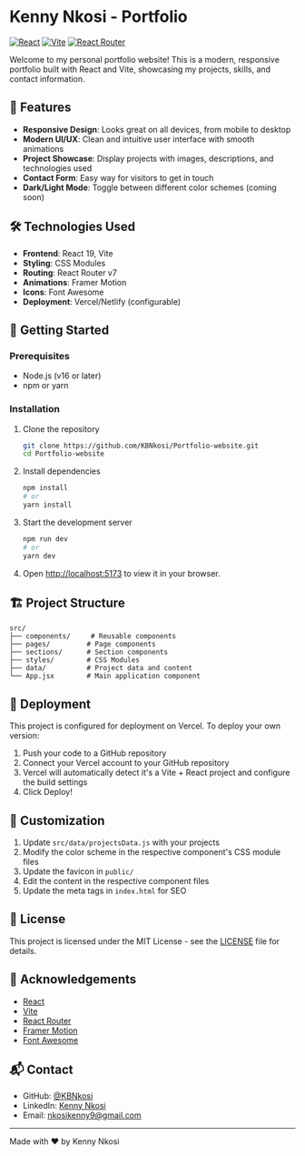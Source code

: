 # Kenny Nkosi - Portfolio

[![React](https://img.shields.io/badge/React-20232A?style=for-the-badge&logo=react&logoColor=61DAFB)](https://reactjs.org/)
[![Vite](https://img.shields.io/badge/Vite-646CFF?style=for-the-badge&logo=vite&logoColor=white)](https://vitejs.dev/)
[![React Router](https://img.shields.io/badge/React_Router-CA4245?style=for-the-badge&logo=react-router&logoColor=white)](https://reactrouter.com/)

Welcome to my personal portfolio website! This is a modern, responsive portfolio built with React and Vite, showcasing my projects, skills, and contact information.

## 🚀 Features

- **Responsive Design**: Looks great on all devices, from mobile to desktop
- **Modern UI/UX**: Clean and intuitive user interface with smooth animations
- **Project Showcase**: Display projects with images, descriptions, and technologies used
- **Contact Form**: Easy way for visitors to get in touch
- **Dark/Light Mode**: Toggle between different color schemes (coming soon)

## 🛠️ Technologies Used

- **Frontend**: React 19, Vite
- **Styling**: CSS Modules
- **Routing**: React Router v7
- **Animations**: Framer Motion
- **Icons**: Font Awesome
- **Deployment**: Vercel/Netlify (configurable)

## 🚀 Getting Started

### Prerequisites

- Node.js (v16 or later)
- npm or yarn

### Installation

1. Clone the repository
   ```bash
   git clone https://github.com/KBNkosi/Portfolio-website.git
   cd Portfolio-website
   ```

2. Install dependencies
   ```bash
   npm install
   # or
   yarn install
   ```

3. Start the development server
   ```bash
   npm run dev
   # or
   yarn dev
   ```

4. Open [http://localhost:5173](http://localhost:5173) to view it in your browser.

## 🏗️ Project Structure

```
src/
├── components/     # Reusable components
├── pages/         # Page components
├── sections/      # Section components
├── styles/        # CSS Modules
├── data/          # Project data and content
└── App.jsx        # Main application component
```

## 🚀 Deployment

This project is configured for deployment on Vercel. To deploy your own version:

1. Push your code to a GitHub repository
2. Connect your Vercel account to your GitHub repository
3. Vercel will automatically detect it's a Vite + React project and configure the build settings
4. Click Deploy!

## 🎨 Customization

1. Update `src/data/projectsData.js` with your projects
2. Modify the color scheme in the respective component's CSS module files
3. Update the favicon in `public/`
4. Edit the content in the respective component files
5. Update the meta tags in `index.html` for SEO

## 📝 License

This project is licensed under the MIT License - see the [LICENSE](LICENSE) file for details.

## 🙏 Acknowledgements

- [React](https://reactjs.org/)
- [Vite](https://vitejs.dev/)
- [React Router](https://reactrouter.com/)
- [Framer Motion](https://www.framer.com/motion/)
- [Font Awesome](https://fontawesome.com/)

## 📬 Contact

- GitHub: [@KBNkosi](https://github.com/KBNkosi)
- LinkedIn: [Kenny Nkosi](www.linkedin.com/in/kennynkosi)
- Email: nkosikenny9@gmail.com

---

Made with ❤️ by Kenny Nkosi
